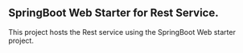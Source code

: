 ## SpringBoot Web Starter for Rest Service.

This project hosts the Rest service using the SpringBoot Web starter project.
